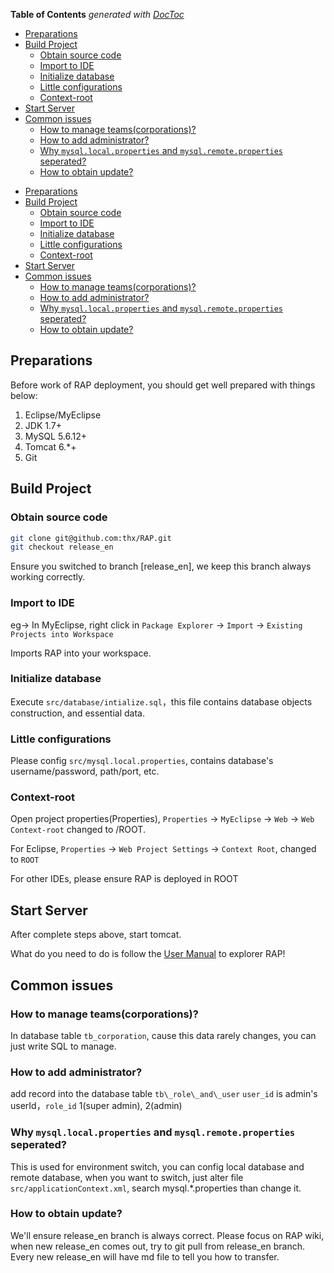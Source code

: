 <!-- START doctoc generated TOC please keep comment here to allow auto update -->
<!-- DON'T EDIT THIS SECTION, INSTEAD RE-RUN doctoc TO UPDATE -->
**Table of Contents**  *generated with [DocToc](https://github.com/thlorenz/doctoc)*

- [Preparations](#preparations)
- [Build Project](#build-project)
  - [Obtain source code](#obtain-source-code)
  - [Import to IDE](#import-to-ide)
  - [Initialize database](#initialize-database)
  - [Little configurations](#little-configurations)
  - [Context-root](#context-root)
- [Start Server](#start-server)
- [Common issues](#common-issues)
  - [How to manage teams(corporations)?](#how-to-manage-teamscorporations)
  - [How to add administrator?](#how-to-add-administrator)
  - [Why `mysql.local.properties` and `mysql.remote.properties` seperated?](#why-mysqllocalproperties-and-mysqlremoteproperties-seperated)
  - [How to obtain update?](#how-to-obtain-update)

<!-- END doctoc generated TOC please keep comment here to allow auto update -->



<!-- toc -->

* [Preparations](#preparations)
* [Build Project](#build-project)
  * [Obtain source code](#obtain-source-code)
  * [Import to IDE](#import-to-ide)
  * [Initialize database](#initialize-database)
  * [Little configurations](#little-configurations)
  * [Context-root](#context-root)
* [Start Server](#start-server)
* [Common issues](#common-issues)
  * [How to manage teams(corporations)?](#how-to-manage-teamscorporations)
  * [How to add administrator?](#how-to-add-administrator)
  * [Why `mysql.local.properties` and `mysql.remote.properties` seperated?](#why-mysqllocalproperties-and-mysqlremoteproperties-seperated)
  * [How to obtain update?](#how-to-obtain-update)

<!-- toc stop -->




## Preparations

Before work of RAP deployment, you should get well prepared with things below:

1. Eclipse/MyEclipse
2. JDK 1.7+
3. MySQL 5.6.12+
4. Tomcat 6.*+
5. Git

## Build Project

### Obtain source code

```bash
git clone git@github.com:thx/RAP.git
git checkout release_en
```

Ensure you switched to branch [release_en], we keep this branch always working correctly.

### Import to IDE

eg-> In MyEclipse, right click in `Package Explorer` -> `Import` -> `Existing Projects into Workspace`

Imports RAP into your workspace.

### Initialize database

Execute `src/database/intialize.sql`，this file contains database objects construction, and essential data.

### Little configurations

Please config `src/mysql.local.properties`, contains database's username/password, path/port, etc.

### Context-root

Open project properties(Properties), `Properties` -> `MyEclipse` -> `Web` -> `Web Context-root` changed to /ROOT.

For Eclipse, `Properties` -> `Web Project Settings` -> `Context Root`, changed to `ROOT`

For other IDEs, please ensure RAP is deployed in ROOT

## Start Server

After complete steps above, start tomcat.

What do you need to do is follow the [User Manual](user_manual) to explorer RAP!

## Common issues

### How to manage teams(corporations)?

In database table `tb_corporation`, cause this data rarely changes, you can just write SQL to manage.

### How to add administrator?

add record into the database table `tb\_role\_and\_user` `user_id` is admin's userId，`role_id` 1(super admin), 2(admin)

### Why `mysql.local.properties` and `mysql.remote.properties` seperated?

This is used for environment switch, you can config local database and remote database, when you want to switch, just alter file `src/applicationContext.xml`, search mysql.*.properties than change it.

### How to obtain update?

We'll ensure release_en branch is always correct. Please focus on RAP wiki, when new release_en comes out, try to git pull from release_en branch. Every new release_en will have md file to tell you how to transfer.
